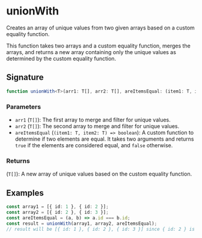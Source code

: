 # unionWith

Creates an array of unique values from two given arrays based on a custom equality function.

This function takes two arrays and a custom equality function, merges the arrays, and returns 
a new array containing only the unique values as determined by the custom equality function.

## Signature

```typescript
function unionWith<T>(arr1: T[], arr2: T[], areItemsEqual: (item1: T, item2: T) => boolean): T[];
```

### Parameters 

- `arr1` (`T[]`): The first array to merge and filter for unique values.
- `arr2` (`T[]`): The second array to merge and filter for unique values.
- `areItemsEqual` (`(item1: T, item2: T) => boolean`): A custom function to determine if two elements are equal. It takes two arguments and returns `true` if the elements are considered equal, and `false` otherwise.

### Returns

(`T[]`): A new array of unique values based on the custom equality function.

## Examples

```typescript
const array1 = [{ id: 1 }, { id: 2 }];
const array2 = [{ id: 2 }, { id: 3 }];
const areItemsEqual = (a, b) => a.id === b.id;
const result = unionWith(array1, array2, areItemsEqual);
// result will be [{ id: 1 }, { id: 2 }, { id: 3 }] since { id: 2 } is considered equal in both arrays
```